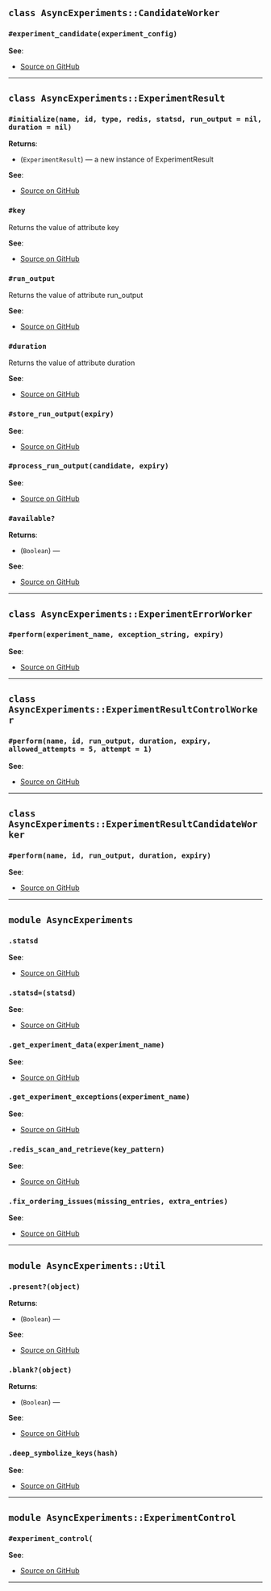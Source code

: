 
## `class AsyncExperiments::CandidateWorker`

### `#experiment_candidate(experiment_config)`


**See**:
- [Source on GitHub](https://github.com/alphagov/async_experiments/blob/master/lib/async_experiments/candidate_worker.rb#L10)

---

## `class AsyncExperiments::ExperimentResult`

### `#initialize(name, id, type, redis, statsd, run_output = nil, duration = nil)`


**Returns**:

- (`ExperimentResult`) — a new instance of ExperimentResult

**See**:
- [Source on GitHub](https://github.com/alphagov/async_experiments/blob/master/lib/async_experiments/experiment_result.rb#L8)

### `#key`

Returns the value of attribute key


**See**:
- [Source on GitHub](https://github.com/alphagov/async_experiments/blob/master/lib/async_experiments/experiment_result.rb#L27)

### `#run_output`

Returns the value of attribute run_output


**See**:
- [Source on GitHub](https://github.com/alphagov/async_experiments/blob/master/lib/async_experiments/experiment_result.rb#L27)

### `#duration`

Returns the value of attribute duration


**See**:
- [Source on GitHub](https://github.com/alphagov/async_experiments/blob/master/lib/async_experiments/experiment_result.rb#L27)

### `#store_run_output(expiry)`


**See**:
- [Source on GitHub](https://github.com/alphagov/async_experiments/blob/master/lib/async_experiments/experiment_result.rb#L29)

### `#process_run_output(candidate, expiry)`


**See**:
- [Source on GitHub](https://github.com/alphagov/async_experiments/blob/master/lib/async_experiments/experiment_result.rb#L38)

### `#available?`


**Returns**:

- (`Boolean`) — 

**See**:
- [Source on GitHub](https://github.com/alphagov/async_experiments/blob/master/lib/async_experiments/experiment_result.rb#L44)

---

## `class AsyncExperiments::ExperimentErrorWorker`

### `#perform(experiment_name, exception_string, expiry)`


**See**:
- [Source on GitHub](https://github.com/alphagov/async_experiments/blob/master/lib/async_experiments/experiment_error_worker.rb#L9)

---

## `class AsyncExperiments::ExperimentResultControlWorker`

### `#perform(name, id, run_output, duration, expiry, allowed_attempts = 5, attempt = 1)`


**See**:
- [Source on GitHub](https://github.com/alphagov/async_experiments/blob/master/lib/async_experiments/experiment_result_control_worker.rb#L11)

---

## `class AsyncExperiments::ExperimentResultCandidateWorker`

### `#perform(name, id, run_output, duration, expiry)`


**See**:
- [Source on GitHub](https://github.com/alphagov/async_experiments/blob/master/lib/async_experiments/experiment_result_candidate_worker.rb#L11)

---

## `module AsyncExperiments`

### `.statsd`


**See**:
- [Source on GitHub](https://github.com/alphagov/async_experiments/blob/master/lib/async_experiments.rb#L8)

### `.statsd=(statsd)`


**See**:
- [Source on GitHub](https://github.com/alphagov/async_experiments/blob/master/lib/async_experiments.rb#L12)

### `.get_experiment_data(experiment_name)`


**See**:
- [Source on GitHub](https://github.com/alphagov/async_experiments/blob/master/lib/async_experiments.rb#L16)

### `.get_experiment_exceptions(experiment_name)`


**See**:
- [Source on GitHub](https://github.com/alphagov/async_experiments/blob/master/lib/async_experiments.rb#L40)

### `.redis_scan_and_retrieve(key_pattern)`


**See**:
- [Source on GitHub](https://github.com/alphagov/async_experiments/blob/master/lib/async_experiments.rb#L44)

### `.fix_ordering_issues(missing_entries, extra_entries)`


**See**:
- [Source on GitHub](https://github.com/alphagov/async_experiments/blob/master/lib/async_experiments.rb#L54)

---

## `module AsyncExperiments::Util`

### `.present?(object)`


**Returns**:

- (`Boolean`) — 

**See**:
- [Source on GitHub](https://github.com/alphagov/async_experiments/blob/master/lib/async_experiments/util.rb#L3)

### `.blank?(object)`


**Returns**:

- (`Boolean`) — 

**See**:
- [Source on GitHub](https://github.com/alphagov/async_experiments/blob/master/lib/async_experiments/util.rb#L7)

### `.deep_symbolize_keys(hash)`


**See**:
- [Source on GitHub](https://github.com/alphagov/async_experiments/blob/master/lib/async_experiments/util.rb#L11)

---

## `module AsyncExperiments::ExperimentControl`

### `#experiment_control(`


**See**:
- [Source on GitHub](https://github.com/alphagov/async_experiments/blob/master/lib/async_experiments/experiment_control.rb#L5)

---

